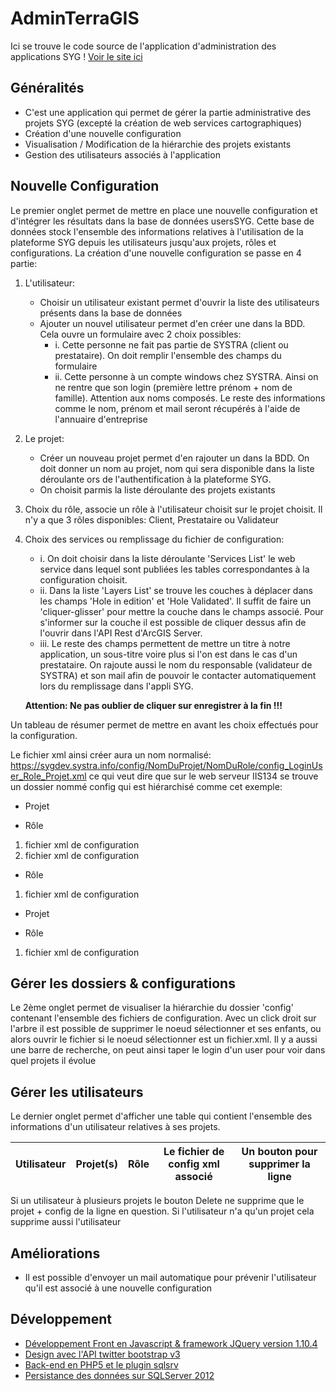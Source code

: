 # AdminTerraGIS

Ici se trouve le code source de l'application d'administration des applications SYG ! [Voir le site ici](https://sygdev.systra.info/adminSYG)

## Généralités
* C'est une application qui permet de gérer la partie administrative des projets SYG (excepté la création de web services cartographiques)
* Création d'une nouvelle configuration
* Visualisation / Modification de la hiérarchie des projets existants
* Gestion des utilisateurs associés à l'application

## Nouvelle Configuration

Le premier onglet permet de mettre en place une nouvelle configuration et d'intégrer les résultats dans la base de données usersSYG. Cette base de données stock l'ensemble des informations relatives à l'utilisation de la plateforme SYG depuis les utilisateurs jusqu'aux projets, rôles et configurations.
La création d'une nouvelle configuration se passe en 4 partie:

1. L'utilisateur:
	* Choisir un utilisateur existant permet d'ouvrir la liste des utilisateurs présents dans la base de données
	* Ajouter un nouvel utilisateur permet d'en créer une dans la BDD. Cela ouvre un formulaire avec 2 choix possibles:
		- i.	Cette personne ne fait pas partie de SYSTRA (client ou prestataire). On doit remplir l'ensemble des champs du formulaire
		- ii. Cette personne à un compte windows chez SYSTRA. Ainsi on ne rentre que son login (première lettre prénom + nom de famille). Attention aux noms composés. Le reste des informations comme le nom, prénom et mail seront récupérés à l'aide de l'annuaire d'entreprise
2. Le projet:
	* Créer un nouveau projet permet d'en rajouter un dans la BDD. On doit donner un nom au projet, nom qui sera disponible dans la liste déroulante ors de l'authentification à la plateforme SYG.
	* On choisit parmis la liste déroulante des projets existants
3. Choix du rôle, associe un rôle à l'utilisateur choisit sur le projet choisit. Il n'y a que 3 rôles disponibles: Client, Prestataire ou Validateur
4. Choix des services ou remplissage du fichier de configuration:
	- i.	 On doit choisir dans la liste déroulante 'Services List' le web service dans lequel sont publiées les tables correspondantes à la configuration choisit.
	- ii.	 Dans la liste 'Layers List' se trouve les couches à déplacer dans les champs 'Hole in edition' et 'Hole Validated'. Il suffit de faire un 'cliquer-glisser' pour mettre la couche dans le champs associé. Pour s'informer sur la couche il est possible de cliquer dessus afin de l'ouvrir dans l'API Rest d'ArcGIS Server.
	- iii. Le reste des champs permettent de mettre un titre à notre application, un sous-titre voire plus si l'on est dans le cas d'un prestataire. On rajoute aussi le nom du responsable (validateur de SYSTRA) et son mail afin de pouvoir le contacter automatiquement lors du remplissage dans l'appli SYG.

	**Attention: Ne pas oublier de cliquer sur enregistrer à la fin !!!**		


Un tableau de résumer permet de mettre en avant les choix effectués pour la configuration.

Le fichier xml ainsi créer aura un nom normalisé: https://sygdev.systra.info/config/NomDuProjet/NomDuRole/config_LoginUser_Role_Projet.xml ce qui veut dire que sur le web serveur IIS134 se trouve un dossier nommé config qui est hiérarchisé comme cet exemple:
* Projet
- Rôle
1. fichier xml de configuration
2. fichier xml de configuration
- Rôle
1. fichier xml de configuration
* Projet
- Rôle
1. fichier xml de configuration


## Gérer les dossiers & configurations

Le 2ème onglet permet de visualiser la hiérarchie du dossier 'config' contenant l'ensemble des fichiers de configuration.
Avec un click droit sur l'arbre il est possible de supprimer le noeud sélectionner et ses enfants, ou alors ouvrir le fichier si le noeud sélectionner est un fichier.xml. Il y a aussi une barre de recherche, on peut ainsi taper le login d'un user pour voir dans quel projets il évolue

## Gérer les utilisateurs

Le dernier onglet permet d'afficher une table qui contient l'ensemble des informations d'un utilisateur relatives à ses projets.

Utilisateur| Projet(s) | Rôle | Le fichier de config xml associé | Un bouton pour supprimer la ligne
-----------|-----------|------|----------------------------------|----------------------------------

Si un utilisateur à plusieurs projets le bouton Delete ne supprime que le projet + config de la ligne en question. Si l'utilisateur n'a qu'un projet cela supprime aussi l'utilisateur

## Améliorations

* Il est possible d'envoyer un mail automatique pour prévenir l'utilisateur qu'il est associé à une nouvelle configuration

## Développement

* [Développement Front en Javascript & framework JQuery version 1.10.4](http://jquery.com)
* [Design avec l'API twitter bootstrap v3](http://getbootstrap.com/)
* [Back-end en PHP5 et le plugin sqlsrv](http://www.php.net/manual/fr/book.sqlsrv.php)
* [Persistance des données sur SQLServer 2012](http://www.microsoft.com/france/serveur-cloud/sql/2012/)
